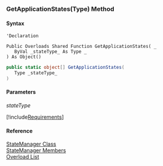 ﻿### GetApplicationStates(Type) Method

#### Syntax

```vbnet
'Declaration

Public Overloads Shared Function GetApplicationStates( _
   ByVal _stateType_ As Type _
) As Object()
```

```csharp
public static object[] GetApplicationStates( 
   Type _stateType_
)
```

#### Parameters

_stateType_

[!include[Requirements](../partials/requirements.md)]

#### Reference

[StateManager Class](FChoice.Common~FChoice.Common.State.StateManager.md)  
[StateManager Members](FChoice.Common~FChoice.Common.State.StateManager_members.md)  
[Overload List](FChoice.Common~FChoice.Common.State.StateManager~GetApplicationStates.md)
